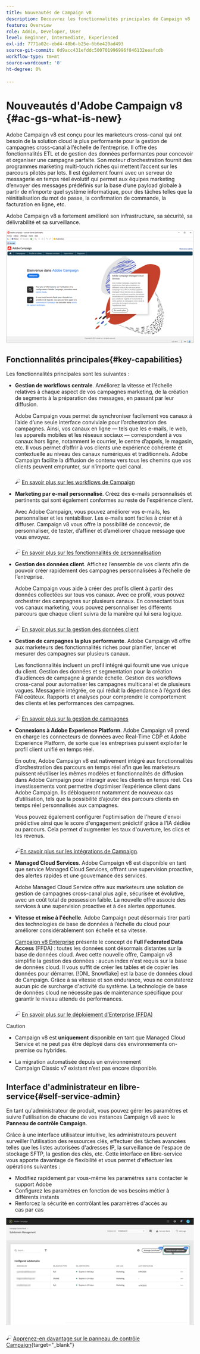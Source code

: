```yaml
---
title: Nouveautés de Campaign v8
description: Découvrez les fonctionnalités principales de Campaign v8
feature: Overview
role: Admin, Developer, User
level: Beginner, Intermediate, Experienced
exl-id: 7771a02c-ebd4-48b6-b25e-6b6e420ad493
source-git-commit: 0d9acc431efddc500701996996f846132eeafcdb
workflow-type: tm+mt
source-wordcount: '0'
ht-degree: 0%

---
```


# Nouveautés d&#39;Adobe Campaign v8 {#ac-gs-what-is-new}

Adobe Campaign v8 est conçu pour les marketeurs cross-canal qui ont besoin de la solution cloud la plus performante pour la gestion de campagnes cross-canal à l’échelle de l’entreprise. Il offre des fonctionnalités ETL et de gestion des données performantes pour concevoir et organiser une campagne parfaite. Son moteur d’orchestration fournit des programmes marketing multi-touch riches qui mettent l’accent sur les parcours pilotés par lots. Il est également fourni avec un serveur de messagerie en temps réel évolutif qui permet aux équipes marketing d’envoyer des messages prédéfinis sur la base d’une payload globale à partir de n’importe quel système informatique, pour des tâches telles que la réinitialisation du mot de passe, la confirmation de commande, la facturation en ligne, etc.

Adobe Campaign v8 a fortement amélioré son infrastructure, sa sécurité, sa délivrabilité et sa surveillance.

![](assets/home-page.png)

## Fonctionnalités principales{#key-capabilities}

Les fonctionnalités principales sont les suivantes :

* **Gestion de workflows centrale**. Améliorez la vitesse et l’échelle relatives à chaque aspect de vos campagnes marketing, de la création de segments à la préparation des messages, en passant par leur diffusion.

   Adobe Campaign vous permet de synchroniser facilement vos canaux à l’aide d’une seule interface conviviale pour l’orchestration des campagnes. Ainsi, vos canaux en ligne — tels que les e-mails, le web, les appareils mobiles et les réseaux sociaux — correspondent à vos canaux hors ligne, notamment le courrier, le centre d’appels, le magasin, etc. Il vous permet d’offrir à vos clients une expérience cohérente et contextuelle au niveau des canaux numériques et traditionnels. Adobe Campaign facilite la diffusion de contenu vers tous les chemins que vos clients peuvent emprunter, sur n’importe quel canal.

   ![](../assets/do-not-localize/glass.png) [En savoir plus sur les workflows de Campaign](../config/workflows.md)

* **Marketing par e-mail personnalisé**. Créez des e-mails personnalisés et pertinents qui sont également conformes au reste de l&#39;expérience client.

   Avec Adobe Campaign, vous pouvez améliorer vos e-mails, les personnaliser et les rentabiliser. Les e-mails sont faciles à créer et à diffuser. Campaign v8 vous offre la possibilité de concevoir, de personnaliser, de tester, d’affiner et d’améliorer chaque message que vous envoyez.

   ![](../assets/do-not-localize/glass.png) [En savoir plus sur les fonctionnalités de personnalisation](create-message.md)

* **Gestion des données client**. Affichez l’ensemble de vos clients afin de pouvoir créer rapidement des campagnes personnalisées à l’échelle de l’entreprise.

   Adobe Campaign vous aide à créer des profils client à partir des données collectées sur tous vos canaux. Avec ce profil, vous pouvez orchestrer des campagnes sur plusieurs canaux. En connectant tous vos canaux marketing, vous pouvez personnaliser les différents parcours que chaque client suivra de la manière qui lui sera logique.

   ![](../assets/do-not-localize/glass.png) [En savoir plus sur la gestion des données client](audiences.md)

* **Gestion de campagnes la plus performante**. Adobe Campaign v8 offre aux marketeurs des fonctionnalités riches pour planifier, lancer et mesurer des campagnes sur plusieurs canaux.

   Les fonctionnalités incluent un profil intégré qui fournit une vue unique du client. Gestion des données et segmentation pour la création d’audiences de campagne à grande échelle. Gestion des workflows cross-canal pour automatiser les campagnes multicanal et de plusieurs vagues. Messagerie intégrée, ce qui réduit la dépendance à l’égard des FAI coûteux. Rapports et analyses pour comprendre le comportement des clients et les performances des campagnes.

   ![](../assets/do-not-localize/glass.png) [En savoir plus sur la gestion de campagnes](campaigns.md)


* **Connexions à Adobe Experience Platform**. Adobe Campaign v8 prend en charge les connecteurs de données avec Real-Time CDP et Adobe Experience Platform, de sorte que les entreprises puissent exploiter le profil client unifié en temps réel.

   En outre, Adobe Campaign v8 est nativement intégré aux fonctionnalités d’orchestration des parcours en temps réel afin que les marketeurs puissent réutiliser les mêmes modèles et fonctionnalités de diffusion dans Adobe Campaign pour interagir avec les clients en temps réel. Ces investissements vont permettre d’optimiser l’expérience client dans Adobe Campaign. Ils débloqueront notamment de nouveaux cas d’utilisation, tels que la possibilité d’ajouter des parcours clients en temps réel personnalisés aux campagnes.

   Vous pouvez également configurer l&#39;optimisation de l&#39;heure d&#39;envoi prédictive ainsi que le score d&#39;engagement prédictif grâce à l&#39;IA dédiée au parcours. Cela permet d&#39;augmenter les taux d&#39;ouverture, les clics et les revenus.

   [ ![](../assets/do-not-localize/glass.png)En savoir plus sur les intégrations de Campaign](../connect/integration.md).


* **Managed Cloud Services**. Adobe Campaign v8 est disponible en tant que service Managed Cloud Services, offrant une supervision proactive, des alertes rapides et une gouvernance des services.

   Adobe Managed Cloud Service offre aux marketeurs une solution de gestion de campagnes cross-canal plus agile, sécurisée et évolutive, avec un coût total de possession faible. La nouvelle offre associe des services à une supervision proactive et à des alertes opportunes.

* **Vitesse et mise à l&#39;échelle**. Adobe Campaign peut désormais tirer parti des technologies de base de données à l’échelle du cloud pour améliorer considérablement son échelle et sa vitesse.

   [Campaign v8 Enterprise](../architecture/enterprise-deployment.md) présente le concept de **Full Federated Data Access** (FFDA) : toutes les données sont désormais distantes sur la base de données cloud. Avec cette nouvelle offre, Campaign v8 simplifie la gestion des données : aucun index n&#39;est requis sur la base de données cloud. Il vous suffit de créer les tables et de copier les données pour démarrer. [!DNL Snowflake] est la base de données cloud de Campaign. Grâce à sa vitesse et son endurance, vous ne constaterez aucun pic de surcharge d&#39;activité du système. La technologie de base de données cloud ne nécessite pas de maintenance spécifique pour garantir le niveau attendu de performances.

   ![](../assets/do-not-localize/glass.png) [En savoir plus sur le déploiement d’Enterprise (FFDA)](../architecture/enterprise-deployment.md)


>[!CAUTION]
>
>* Campaign v8 est **uniquement** disponible en tant que Managed Cloud Service et ne peut pas être déployé dans des environnements on-premise ou hybrides.
>
>* La migration automatisée depuis un environnement Campaign Classic v7 existant n’est pas encore disponible.




## Interface d&#39;administrateur en libre-service{#self-service-admin}

En tant qu&#39;administrateur de produit, vous pouvez gérer les paramètres et suivre l&#39;utilisation de chacune de vos instances Campaign v8 avec le **Panneau de contrôle Campaign**.

Grâce à une interface utilisateur intuitive, les administrateurs peuvent surveiller l&#39;utilisation des ressources clés, effectuer des tâches avancées telles que les listes autorisées d&#39;adresses IP, la surveillance de l&#39;espace de stockage SFTP, la gestion des clés, etc. Cette interface en libre-service vous apporte davantage de flexibilité et vous permet d&#39;effectuer les opérations suivantes :

* Modifiez rapidement par vous-même les paramètres sans contacter le support Adobe
* Configurez les paramètres en fonction de vos besoins métier à différents instants
* Renforcez la sécurité en contrôlant les paramètres d&#39;accès au cas par cas

![](assets/subdomain1.png)

![](../assets/do-not-localize/glass.png) [Apprenez-en davantage sur le panneau de contrôle Campaign](https://experienceleague.adobe.com/docs/control-panel/using/discover-control-panel/key-features.html?lang=fr){target=&quot;_blank&quot;}


